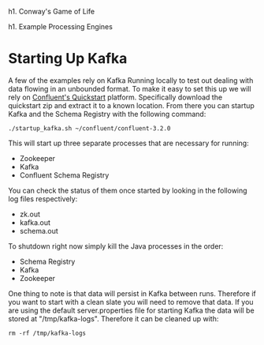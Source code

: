 h1. Conway's Game of Life





h1. Example Processing Engines



# Starting Up Kafka

A few of the examples rely on Kafka Running locally to test out dealing with data flowing in an unbounded format.
To make it easy to set this up we will rely on [Confluent's Quickstart](http://docs.confluent.io/3.2.0/quickstart.html) platform.  Specifically download the quickstart zip and extract it to a known location.  From there you can startup Kafka and the Schema Registry with the following command:

```
./startup_kafka.sh ~/confluent/confluent-3.2.0

```

This will start up three separate processes that are necessary for running:
* Zookeeper
* Kafka
* Confluent Schema Registry

You can check the status of them once started by looking in the following log files respectively:
* zk.out
* kafka.out
* schema.out

To shutdown right now simply kill the Java processes in the order:

* Schema Registry
* Kafka
* Zookeeper

One thing to note is that data will persist in Kafka between runs.  Therefore if you want to 
start with a clean slate you will need to remove that data.  If you are using the default server.properties
file for starting Kafka the data will be stored at "/tmp/kafka-logs".  Therefore it can be cleaned up with:


```
rm -rf /tmp/kafka-logs

```


